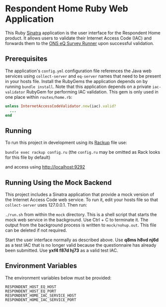 # Respondent Home Ruby Web Application
This Ruby [Sinatra](http://www.sinatrarb.com/) application is the user interface for the Respondent Home product. It allows users to validate their Internet Access Code (IAC) and forwards
them to the [ONS eQ Survey Runner](https://github.com/ONSdigital/eq-survey-runner) upon successful validation.

## Prerequisites
The application's `config.yml` configuration file references the Java web services using `collect-server` and `eq-server` names that need to be present in your hosts file. Install the RubyGems the application depends on by running `bundle install`. Note that this application depends on a private `iac-validator` RubyGem for performing IAC validation. This gem is only used in one place within `routes/home.rb`:

```ruby
unless InternetAccessCodeValidator.new(iac).valid?
  ...
end
```

## Running
To run this project in development using its [Rackup](http://rack.github.io/) file use:

  `bundle exec rackup config.ru` (the `config.ru` may be omitted as Rack looks for this file by default)

and access using [http://localhost:9292](http://localhost:9292)

## Running Using the Mock Backend
This project includes a Sinatra application that provide a mock version of the Internet Access Code web service. To run it, edit your hosts file so that `collect-server` uses 127.0.0.1. Then run:

  `./run.sh` from within the `mock` directory. This is a shell script that starts the mock web service in the background. Use Ctrl + C to terminate it. The output from the background process is written to `mock/nohup.out`. This file can be deleted if not required.

Start the user interface normally as described above. Use **q8ms h8vd nj6d** as a test IAC that is no longer valid because the questionnaire has already been submitted. Use **yxf4 f87d hj73** as a valid test IAC.

## Environment Variables
The environment variables below must be provided:

```RESPONDENT_HOME_LOCALE = (en|cy)
RESPONDENT_HOST_EQ_HOST
RESPONDENT_HOST_EQ_PORT
RESPONDENT_HOME_IAC_SERVICE_HOST
RESPONDENT_HOME_IAC_SERVICE_PORT
```
